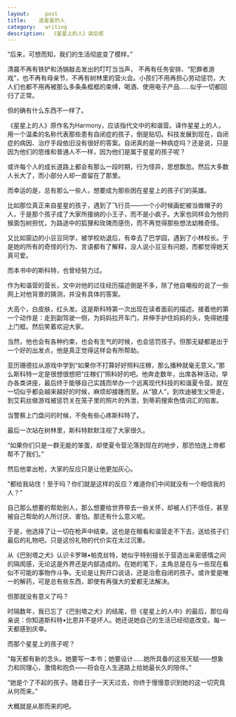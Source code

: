 ```yaml
---
layout:     post
title:    追星星的人 
category:   writing
description:  《星星上的人》读后感
---
```


“后来，可想而知，我们的生活彻底变了模样。”

清晨不再有铁铲和汤锅敲击发出的叮叮当当声， 不再有任务安排、“犯罪者游戏”，也不再有母亲节，不再有树林里的营火会。小孩们不用再担心劳动惩罚，大人们也都不用再被那么多条条框框的束缚，喝酒、使用电子产品……似乎一切都回归了正常。

但的确有什么东西不一样了。
  
   

 《星星上的人》原作名为Harmony，应该指代文中的和谐营。译作星星上的人，用一个温柔的名称代表那些患有自闭症的孩子，倒是贴切。科技发展到现在，自闭症的病因、治疗手段依旧没有很好的答案。自闭真的是一种病症吗？还是说，只是因为他们的思维和普通人不一样，因为他们是属于星星的孩子呢？

或许每个人的成长道路上都会有那么一段时期，行为怪异，思想飘忽。然后大多数人长大了，而小部分人却一直留在了那里。

而幸运的是，总有那么一些人，想要成为那些困在星星上的孩子们的英雄。

比如那位真正来自星星的孩子，遇到了飞行员——一个小时候画蛇被当做帽子的人，于是那个孩子成了大家所接纳的小王子，而不是小疯子。大家也同样会为他的猴面包树担忧，为路途中的狐狸和玫瑰而感伤，而不再觉得那些想法幼稚奇怪。

又比如窗边的小豆豆同学，被学校劝退后，有幸去了巴学园，遇到了小林校长。于是她的所有的奇怪的行为、言语都有了解释，没人说小豆豆有问题，而都觉得她天真可爱。

而本书中的斯科特，也曾经努力过。

作为和谐营的营长，文中对他的过往经历描述倒是不多，除了他自嘲般的说了一些网上对他背景的猜测，并没有具体的答案。

大高个，白皮肤，红头发。这是斯科特第一次出现在读者面前的描述。接着他的第一个动作是：走到副驾驶一侧，为妈妈拉开车门，并伸手护住妈妈的头，免得她撞上门框。然后笑着欢迎大家。

当然，他也会有各种约束，也会有生气的时候，也会惩罚孩子。但那无疑都是出于一个好的出发点，他是真正觉得这样会有所帮助。

亚历珊德拉从游戏中学到“如果你不打算好好照料庄稼，那么播种就毫无意义。”那么斯科特一定是很想很想把“庄稼们”照料好的吧。他奔走数年，出席各种活动，举办各类讲座，最后终于能够自己实践而举办一个远离现代科技的和谐夏令营。就在一切似乎都会越来越好的时候，麻烦却接踵而至。从“狼人”，到坎迪被生父带走，到艾莉丝做游戏被惩罚关在笼子里的照片的外泄，到蒂莉搜索色情词汇的陷害。

当警察上门盘问的时候，不免有些心疼斯科特了。

最后一次站在树林里，斯科特默默注视了大家很久。

“如果你们只是一群无能的笨蛋，却使夏令营沦落到现在的地步，那恐怕连上帝都帮不了我们。”

然后他拿出枪，大家的反应只是让他更加灰心。

“都给我站住！至于吗？你们就是这样的反应？难道你们中间就没有一个相信我的人？”

自己那么想要的帮助别人，那么想要给世界带去一些关怀，却被人们不信任，甚至被自己帮助的人所讨厌、害怕。那还有什么意义呢。

于是，他选择了让一切在枪声中结束。这也是在眼看和谐营走不下去，送给孩子们最后的礼物吧。只是这份礼物的代价实在太过沉重。

   

从《巴别塔之犬》认识卡罗琳•帕克丝特，她似乎特别擅长于营造出亲密感情之间的隔阂感，无论这是外界还是内部造成的。在她的笔下，主角总是在与一些现在看似不可能的事物作斗争。无论是让狗开口说话，还是治愈自闭的孩子。或许爱是唯一的解药，可是总有些东西，即使有再强大的爱都无法解决。

但那就没有意义了吗？

时隔数年，我已忘了《巴别塔之犬》的结尾，但《星星上的人中》的最后，那位母亲说：你知道斯科特•比恩并不是坏人。她还说她自己的生活已经彻底改变。每一天都感到庆幸。

而那个星星上的孩子呢？

“每天都有新的念头。她要写一本书；她要设计……她所具备的这些天赋——想象力和同理心，激情和抱负——将会在人生道路上给她最长久的陪伴。”

“她是个了不起的孩子。随着日子一天天过去，你终于慢慢意识到她的这一切究竟从何而来。”

大概就是从那而来的吧。